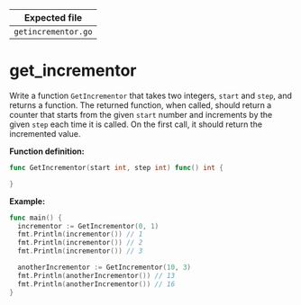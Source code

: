 | Expected file       |
| ------------------- |
| `getincrementor.go` |

# get_incrementor

Write a function `GetIncrementor` that takes two integers, `start` and `step`, and returns a function. The returned function, when called, should return a counter that starts from the given `start` number and increments by the given `step` each time it is called. On the first call, it should return the incremented value.

**Function definition:**

```go
func GetIncrementor(start int, step int) func() int {

}
```

**Example:**

```go
func main() {
  incrementor := GetIncrementor(0, 1)
  fmt.Println(incrementor()) // 1
  fmt.Println(incrementor()) // 2
  fmt.Println(incrementor()) // 3

  anotherIncrementor := GetIncrementor(10, 3)
  fmt.Println(anotherIncrementor()) // 13
  fmt.Println(anotherIncrementor()) // 16
}
```

